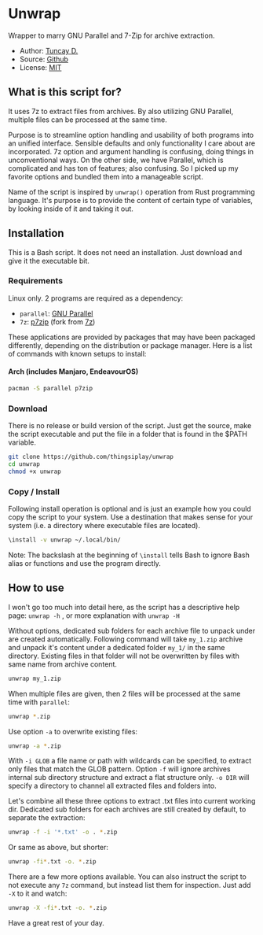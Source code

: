 # Unwrap

Wrapper to marry GNU Parallel and 7-Zip for archive extraction.

- Author: [Tuncay D.](https://github.com/thingsiplay)
- Source: [Github](https://github.com/thingsiplay/unwrap)
- License: [MIT](LICENSE)

## What is this script for?

It uses 7z to extract files from archives. By also utilizing GNU Parallel,
multiple files can be processed at the same time.

Purpose is to streamline option handling and usability of both programs into an
unified interface. Sensible defaults and only functionality I care about are
incorporated. 7z option and argument handling is confusing, doing things in
unconventional ways. On the other side, we have Parallel, which is complicated
and has ton of features; also confusing. So I picked up my favorite options and
bundled them into a manageable script.

Name of the script is inspired by `unwrap()` operation from Rust programming
language. It's purpose is to provide the content of certain type of variables,
by looking inside of it and taking it out.

## Installation

This is a Bash script. It does not need an installation. Just download and give
it the executable bit.

### Requirements

Linux only. 2 programs are required as a dependency:

- `parallel`: [GNU Parallel](https://www.gnu.org/software/parallel/)
- `7z`: [p7zip](https://github.com/p7zip-project/p7zip) (fork from [7z](https://7-zip.org/))

These applications are provided by packages that may have been packaged
differently, depending on the distribution or package manager. Here is a list
of commands with known setups to install:

#### Arch (includes Manjaro, EndeavourOS)

```bash
pacman -S parallel p7zip
```

### Download

There is no release or build version of the script. Just get the source, make
the script executable and put the file in a folder that is found in the $PATH
variable.

```bash
git clone https://github.com/thingsiplay/unwrap
cd unwrap
chmod +x unwrap
```

### Copy / Install

Following install operation is optional and is just an example how you could
copy the script to your system. Use a destination that makes sense for your
system (i.e. a directory where executable files are located).

```bash
\install -v unwrap ~/.local/bin/
```

Note: The backslash at the beginning of `\install` tells Bash to ignore Bash
alias or functions and use the program directly.

## How to use

I won't go too much into detail here, as the script has a descriptive help
page: `unwrap -h` , or more explanation with `unwrap -H`

Without options, dedicated sub folders for each archive file to unpack under
are created automatically. Following command will take `my_1.zip` archive and
unpack it's content under a dedicated folder `my_1/` in the same directory.
Existing files in that folder will not be overwritten by files with same name
from archive content.

```bash
unwrap my_1.zip
```

When multiple files are given, then 2 files will be processed at the same time
with `parallel`:

```bash
unwrap *.zip
```

Use option `-a` to overwrite existing files:

```bash
unwrap -a *.zip
```

With `-i GLOB` a file name or path with wildcards can be specified, to extract
only files that match the GLOB pattern. Option `-f` will ignore archives
internal sub directory structure and extract a flat structure only. `-o DIR`
will specify a directory to channel all extracted files and folders into.

Let's combine all these three options to extract .txt files into current
working dir. Dedicated sub folders for each archives are still created by
default, to separate the extraction:

```bash
unwrap -f -i '*.txt' -o . *.zip
```

Or same as above, but shorter:

```bash
unwrap -fi*.txt -o. *.zip
```

There are a few more options available. You can also instruct the script to not
execute any `7z` command, but instead list them for inspection. Just add `-X`
to it and watch:

```bash
unwrap -X -fi*.txt -o. *.zip
```

Have a great rest of your day.
